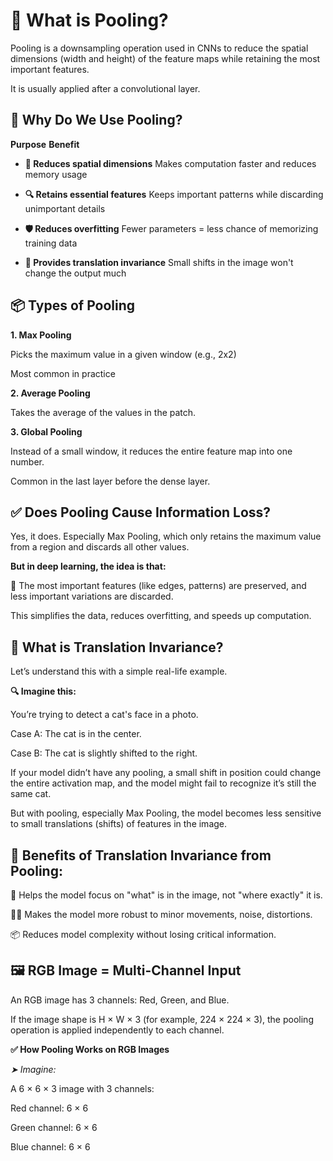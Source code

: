 # **🧠 What is Pooling?**

Pooling is a downsampling operation used in CNNs to reduce the spatial dimensions (width and height) of the feature maps while retaining the most important features.

It is usually applied after a convolutional layer.

## **🎯 Why Do We Use Pooling?**

**Purpose**                                             **Benefit**

* **🧹 Reduces spatial dimensions**	                     Makes computation faster and reduces memory usage
  
* **🔍 Retains essential features**	                     Keeps important patterns while discarding unimportant details

* **🛡️ Reduces overfitting**	                             Fewer parameters = less chance of memorizing training data

* **🔄 Provides translation invariance**	                 Small shifts in the image won't change the output much

## **📦 Types of Pooling**

**1. Max Pooling**

Picks the maximum value in a given window (e.g., 2x2)

Most common in practice

**2. Average Pooling**
   
Takes the average of the values in the patch.

**3. Global Pooling**

Instead of a small window, it reduces the entire feature map into one number.

Common in the last layer before the dense layer.


## **✅ Does Pooling Cause Information Loss?**

Yes, it does. Especially Max Pooling, which only retains the maximum value from a region and discards all other values.

**But in deep learning, the idea is that:**

🌱 The most important features (like edges, patterns) are preserved, and less important variations are discarded.

This simplifies the data, reduces overfitting, and speeds up computation.

## **🔄 What is Translation Invariance?**

Let’s understand this with a simple real-life example.

**🔍 Imagine this:**

You’re trying to detect a cat's face in a photo.

Case A: The cat is in the center.

Case B: The cat is slightly shifted to the right.

If your model didn’t have any pooling, a small shift in position could change the entire activation map, and the model might fail to recognize it’s still the same cat.

But with pooling, especially Max Pooling, the model becomes less sensitive to small translations (shifts) of features in the image.

## **📌 Benefits of Translation Invariance from Pooling:**

🧠 Helps the model focus on "what" is in the image, not "where exactly" it is.

🧘‍♂️ Makes the model more robust to minor movements, noise, distortions.

📦 Reduces model complexity without losing critical information.

## **🖼️ RGB Image = Multi-Channel Input**

An RGB image has 3 channels: Red, Green, and Blue.

If the image shape is H × W × 3 (for example, 224 × 224 × 3), the pooling operation is applied independently to each channel.

**✅ How Pooling Works on RGB Images**

*➤ Imagine:* 

A 6 × 6 × 3 image with 3 channels:

Red channel: 6 × 6

Green channel: 6 × 6

Blue channel: 6 × 6


